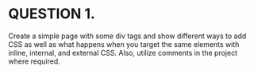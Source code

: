 # QUESTION 1.


Create a simple page with some div tags and show different ways to add CSS as well as what happens 
when you target the same elements with inline, internal, and external CSS. Also, utilize comments in the 
project where required.